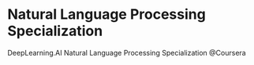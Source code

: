# Natural Language Processing Specialization
DeepLearning.AI Natural Language Processing Specialization @Coursera
